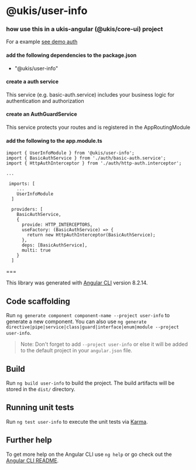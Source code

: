 # @ukis/user-info


### how use this in a ukis-angular (@ukis/core-ui) project

For a example [see demo auth](../demo-auth/README.md)

#### add the following dependencies to the package.json
- "@ukis/user-info"


#### create a auth service
This service (e.g. basic-auth.service) includes your business logic for authentication and authorization

#### create an AuthGuardService
This service protects your routes and is registered in the AppRoutingModule

#### add the following to the app.module.ts
```
import { UserInfoModule } from '@ukis/user-info';
import { BasicAuthService } from './auth/basic-auth.service';
import { HttpAuthInterceptor } from './auth/http-auth.interceptor';

...

 imports: [
    ...
    UserInfoModule
  ]

  providers: [
    BasicAuthService,
    {
      provide: HTTP_INTERCEPTORS,
      useFactory: (BasicAuthService) => {
        return new HttpAuthInterceptor(BasicAuthService);
      },
      deps: [BasicAuthService],
      multi: true
    }
  ]
```


===

This library was generated with [Angular CLI](https://github.com/angular/angular-cli) version 8.2.14.

## Code scaffolding

Run `ng generate component component-name --project user-info` to generate a new component. You can also use `ng generate directive|pipe|service|class|guard|interface|enum|module --project user-info`.
> Note: Don't forget to add `--project user-info` or else it will be added to the default project in your `angular.json` file. 

## Build

Run `ng build user-info` to build the project. The build artifacts will be stored in the `dist/` directory.

## Running unit tests

Run `ng test user-info` to execute the unit tests via [Karma](https://karma-runner.github.io).

## Further help

To get more help on the Angular CLI use `ng help` or go check out the [Angular CLI README](https://github.com/angular/angular-cli/blob/master/README.md).
